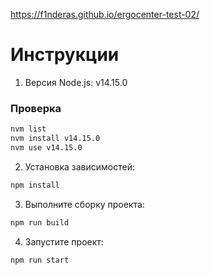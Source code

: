 https://f1nderas.github.io/ergocenter-test-02/

# Инструкции

1. Версия Node.js: v14.15.0
### Проверка
```bash
nvm list
nvm install v14.15.0
nvm use v14.15.0
```
2. Установка зависимостей:
```bash
npm install
```
3. Выполните сборку проекта:
```bash
npm run build
```
4. Запустите проект:
```bash
npm run start
```

